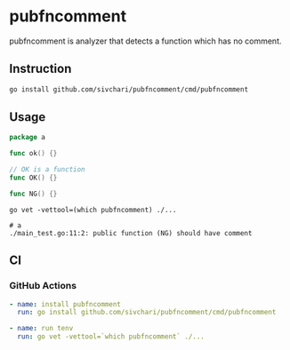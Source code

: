 # pubfncomment

pubfncomment is analyzer that detects a function which has no comment.

## Instruction

```sh
go install github.com/sivchari/pubfncomment/cmd/pubfncomment
```

## Usage

```go
package a

func ok() {}

// OK is a function
func OK() {}

func NG() {}
```

```console
go vet -vettool=(which pubfncomment) ./...

# a
./main_test.go:11:2: public function (NG) should have comment
```

## CI

### GitHub Actions

```yaml
- name: install pubfncomment
  run: go install github.com/sivchari/pubfncomment/cmd/pubfncomment

- name: run tenv
  run: go vet -vettool=`which pubfncomment` ./...
```
